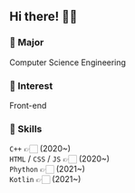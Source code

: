 ## Hi there! 👋🏻

### 🚀 Major
Computer Science Engineering

### 🌱 Interest
Front-end

### 💫 Skills
`C++`                 👉🏻 (2020~) <br>
`HTML` / `CSS` / `JS`   👉🏻 (2020~) <br>
`Phython`           👉🏻 (2021~) <br>
`Kotlin`            👉🏻 (2021~)

